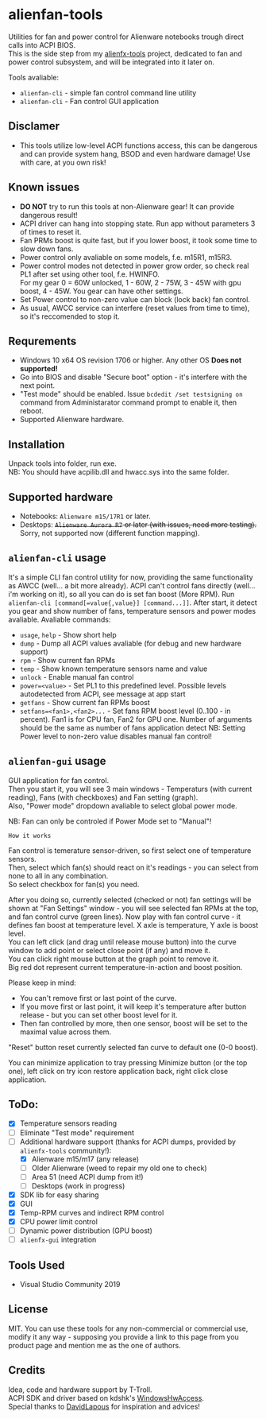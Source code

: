 # alienfan-tools
Utilities for fan and power control for Alienware notebooks trough direct calls into ACPI BIOS.  
This is the side step from my [alienfx-tools](https://github.com/T-Troll/alienfx-tools) project, dedicated to fan and power control subsystem, and will be integrated into it later on.

Tools avaliable:
- `alienfan-cli` - simple fan control command line utility
- `alienfan-cli` - Fan control GUI application

## Disclamer
- This tools utilize low-level ACPI functions access, this can be dangerous and can provide system hang, BSOD and even hardware damage! Use with care, at you own risk!

## Known issues
- **DO NOT** try to run this tools at non-Alienware gear! It can provide dangerous result!
- ACPI driver can hang into stopping state. Run app without parameters 3 of times to reset it.
- Fan PRMs boost is quite fast, but if you lower boost, it took some time to slow down fans. 
- Power control only avaliable on some models, f.e. m15R1, m15R3.
- Power control modes not detected in power grow order, so check real PL1 after set using other tool, f.e. HWINFO.  
For my gear 0 = 60W unlocked, 1 - 60W, 2 - 75W, 3 - 45W with gpu boost, 4 - 45W. You gear can have other settings.
- Set Power control to non-zero value can block (lock back) fan control.
- As usual, AWCC service can interfere (reset values from time to time), so it's reccomended to stop it.

## Requrements
- Windows 10 x64 OS revision 1706 or higher. Any other OS **Does not supported!**
- Go into BIOS and disable "Secure boot" option - it's interfere with the next point.
- "Test mode" should be enabled. Issue `bcdedit /set testsigning on`  command from Administarator command prompt to enable it, then reboot.
- Supported Alienware hardware.

## Installation
Unpack tools into folder, run exe.  
NB: You should have acpilib.dll and hwacc.sys into the same folder.

## Supported hardware
- Notebooks: `Alienware m15/17R1` or later.
- Desktops: <s>`Alienware Aurora R7` or later (with issues, need more testing).</s> Sorry, not supported now (different function mapping).

## `alienfan-cli` usage
It's a simple CLI fan control utility for now, providing the same functionality as AWCC (well... a bit more already).
ACPI can't control fans directly (well... i'm working on it), so all you can do is set fan boost (More RPM).
Run `alienfan-cli [command[=value{,value}] [command...]]`. After start, it detect you gear and show number of fans, temperature sensors and power modes avaliable.
Avaliable commands:
- `usage`, `help` - Show short help
- `dump` - Dump all ACPI values avaliable (for debug and new hardware support)
- `rpm` - Show current fan RPMs
- `temp` - Show known temperature sensors name and value
- `unlock` - Enable manual fan control
- `power=<value>` - Set PL1 to this predefined level. Possible levels autodetected from ACPI, see message at app start 
- `getfans` - Show current fan RPMs boost
- `setfans=<fan1>,<fan2>...` - Set fans RPM boost level (0..100 - in percent). Fan1 is for CPU fan, Fan2 for GPU one. Number of arguments should be the same as number of fans application detect
NB: Setting Power level to non-zero value disables manual fan control!

## `alienfan-gui` usage

GUI application for fan control.  
Then you start it, you will see 3 main windows - Temperaturs (with current reading), Fans (with checkboxes) and Fan setting (graph).  
Also, "Power mode" dropdown avaliable to select global power mode.

NB: Fan can only be controled if Power Mode set to "Manual"!

```
How it works
```

Fan control is temerature sensor-driven, so first select one of temperature sensors.  
Then, select which fan(s) should react on it's readings - you can select from none to all in any combination.  
So select checkbox for fan(s) you need.

After you doing so, currently selected (checked or not) fan settings will be shown at "Fan Settings" window - you will see selected fan RPMs at the top, and fan control curve (green lines).
Now play with fan control curve - it defines fan boost at temperature level. X axle is temperature, Y axle is boost level.  
You can left click (and drag until release mouse button) into the curve window to add point or select close point (if any) and move it.  
You can click right mouse button at the graph point to remove it.  
Big red dot represent current temperature-in-action and boost position.  

Please keep in mind:
- You can't remove first or last point of the curve.
- If you move first or last point, it will keep it's temperature after button release - but you can set other boost level for it.
- Then fan controlled by more, then one sensor, boost will be set to the maximal value across them. 

"Reset" button reset currently selected fan curve to default one (0-0 boost).

You can minimize application to tray pressing Minimize button (or the top one), left click on try icon restore application back, right click close application.

## ToDo:
- [x] Temperature sensors reading
- [ ] Eliminate "Test mode" requirement
- [ ] Additional hardware support (thanks for ACPI dumps, provided by `alienfx-tools` community!):
  - [x] Alienware m15/m17 (any release)
  - [ ] Older Alienware (weed to repair my old one to check)
  - [ ] Area 51 (need ACPI dump from it!)
  - [ ] Desktops (work in progress)
- [x] SDK lib for easy sharing
- [X] GUI 
- [X] Temp-RPM curves and indirect RPM control
- [x] CPU power limit control
- [ ] Dynamic power distribution (GPU boost)
- [ ] `alienfx-gui` integration

## Tools Used
* Visual Studio Community 2019

## License
MIT. You can use these tools for any non-commercial or commercial use, modify it any way - supposing you provide a link to this page from you product page and mention me as the one of authors.

## Credits
Idea, code and hardware support by T-Troll.  
ACPI SDK and driver based on kdshk's [WindowsHwAccess](https://github.com/kdshk/WindowsHwAccess).  
Special thanks to [DavidLapous](https://github.com/DavidLapous) for inspiration and advices!


